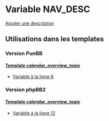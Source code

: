 # Variable NAV_DESC
[Ajouter une description](https://fa-tvars.appspot.com/var/NAV_DESC)

## Utilisations dans les templates

### Version PunBB

#### [Template calendar_overview_topic](punbb/calendar_overview_topic.md)
* [Variable &agrave; la ligne 8](../punbb/calendar_overview_topic.tpl#L8)

### Version phpBB2

#### [Template calendar_overview_topic](subsilver/calendar_overview_topic.md)
* [Variable &agrave; la ligne 12](../subsilver/calendar_overview_topic.tpl#L12)
